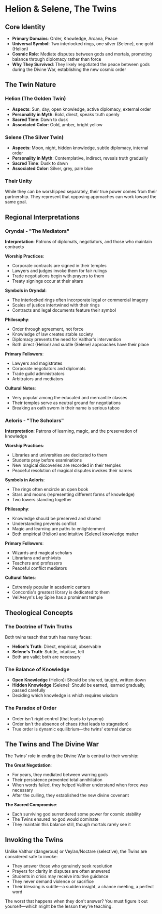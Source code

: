 # Helion & Selene, The Twins

## Core Identity
- **Primary Domains**: Order, Knowledge, Arcana, Peace
- **Universal Symbol**: Two interlocked rings, one silver (Selene), one gold (Helion)
- **Cosmic Role**: Mediate disputes between gods and mortals, promoting balance through diplomacy rather than force
- **Why They Survived**: They likely negotiated the peace between gods during the Divine War, establishing the new cosmic order

## The Twin Nature

### Helion (The Golden Twin)
- **Aspects**: Sun, day, open knowledge, active diplomacy, external order
- **Personality in Myth**: Bold, direct, speaks truth openly
- **Sacred Time**: Dawn to dusk
- **Associated Color**: Gold, amber, bright yellow

### Selene (The Silver Twin)
- **Aspects**: Moon, night, hidden knowledge, subtle diplomacy, internal order
- **Personality in Myth**: Contemplative, indirect, reveals truth gradually
- **Sacred Time**: Dusk to dawn
- **Associated Color**: Silver, grey, pale blue

### Their Unity
While they can be worshipped separately, their true power comes from their partnership. They represent that opposing approaches can work toward the same goal.

## Regional Interpretations

### Oryndal - "The Mediators"
**Interpretation**: Patrons of diplomats, negotiators, and those who maintain contracts

**Worship Practices**:
- Corporate contracts are signed in their temples
- Lawyers and judges invoke them for fair rulings
- Trade negotiations begin with prayers to them
- Treaty signings occur at their altars

**Symbols in Oryndal**:
- The interlocked rings often incorporate legal or commercial imagery
- Scales of justice intertwined with their rings
- Contracts and legal documents feature their symbol

**Philosophy**:
- Order through agreement, not force
- Knowledge of law creates stable society
- Diplomacy prevents the need for Valthor's intervention
- Both direct (Helion) and subtle (Selene) approaches have their place

**Primary Followers**:
- Lawyers and magistrates
- Corporate negotiators and diplomats
- Trade guild administrators
- Arbitrators and mediators

**Cultural Notes**:
- Very popular among the educated and mercantile classes
- Their temples serve as neutral ground for negotiations
- Breaking an oath sworn in their name is serious taboo

### Aeloris - "The Scholars"
**Interpretation**: Patrons of learning, magic, and the preservation of knowledge

**Worship Practices**:
- Libraries and universities are dedicated to them
- Students pray before examinations
- New magical discoveries are recorded in their temples
- Peaceful resolution of magical disputes invokes their names

**Symbols in Aeloris**:
- The rings often encircle an open book
- Stars and moons (representing different forms of knowledge)
- Two towers standing together

**Philosophy**:
- Knowledge should be preserved and shared
- Understanding prevents conflict
- Magic and learning are paths to enlightenment
- Both empirical (Helion) and intuitive (Selene) knowledge matter

**Primary Followers**:
- Wizards and magical scholars
- Librarians and archivists
- Teachers and professors
- Peaceful conflict mediators

**Cultural Notes**:
- Extremely popular in academic centers
- Concordia's greatest library is dedicated to them
- Vel'Aeryn's Ley Spire has a prominent temple

## Theological Concepts

### The Doctrine of Twin Truths
Both twins teach that truth has many faces:
- **Helion's Truth**: Direct, empirical, observable
- **Selene's Truth**: Subtle, intuitive, felt
- Both are valid; both are necessary

### The Balance of Knowledge
- **Open Knowledge** (Helion): Should be shared, taught, written down
- **Hidden Knowledge** (Selene): Should be earned, learned gradually, passed carefully
- Deciding which knowledge is which requires wisdom

### The Paradox of Order
- Order isn't rigid control (that leads to tyranny)
- Order isn't the absence of chaos (that leads to stagnation)
- True order is dynamic equilibrium—the twins' eternal dance

## The Twins and The Divine War

The Twins' role in ending the Divine War is central to their worship:

**The Great Negotiation**:
- For years, they mediated between warring gods
- Their persistence prevented total annihilation
- When words failed, they helped Valthor understand when force was necessary
- After the culling, they established the new divine covenant

**The Sacred Compromise**:
- Each surviving god surrendered some power for cosmic stability
- The Twins ensured no god would dominate
- They maintain this balance still, though mortals rarely see it

## Invoking the Twins

Unlike Valthor (dangerous) or Veylan/Noctare (selective), the Twins are considered safe to invoke:

- They answer those who genuinely seek resolution
- Prayers for clarity in disputes are often answered
- Students in crisis may receive intuitive guidance
- They never demand violence or sacrifice
- Their blessing is subtle—a sudden insight, a chance meeting, a perfect word

The worst that happens when they don't answer? You must figure it out yourself—which might be the lesson they're teaching.